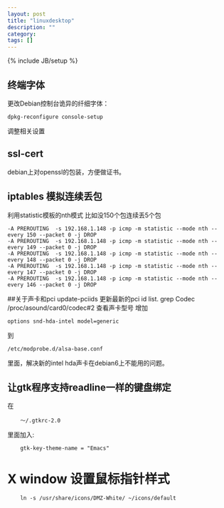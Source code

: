 ```yaml
---
layout: post
title: "linuxdesktop"
description: ""
category: 
tags: []
---
```

{% include JB/setup %}
## 终端字体
更改Debian控制台诡异的纤细字体：

	dpkg-reconfigure console-setup

调整相关设置

## ssl-cert
debian上对openssl的包装，方便做证书。

## iptables 模拟连续丢包
利用statistic模板的nth模式
比如没150个包连续丢5个包

	-A PREROUTING  -s 192.168.1.148 -p icmp -m statistic --mode nth --every 150 --packet 0 -j DROP 
	-A PREROUTING  -s 192.168.1.148 -p icmp -m statistic --mode nth --every 149 --packet 0 -j DROP 
	-A PREROUTING  -s 192.168.1.148 -p icmp -m statistic --mode nth --every 148 --packet 0 -j DROP 
	-A PREROUTING  -s 192.168.1.148 -p icmp -m statistic --mode nth --every 147 --packet 0 -j DROP 
	-A PREROUTING  -s 192.168.1.148 -p icmp -m statistic --mode nth --every 146 --packet 0 -j DROP 

##关于声卡和pci
update-pciids 更新最新的pci id list.
grep Codec /proc/asound/card0/codec#2  查看声卡型号
增加

	options snd-hda-intel model=generic 
到

	/etc/modprobe.d/alsa-base.conf
里面，解决新的intel hda声卡在debian6上不能用的问题。

## 让gtk程序支持readline一样的键盘绑定
在

        ～/.gtkrc-2.0
里面加入:

        gtk-key-theme-name = "Emacs"

# X window 设置鼠标指针样式
        ln -s /usr/share/icons/DMZ-White/ ~/icons/default

